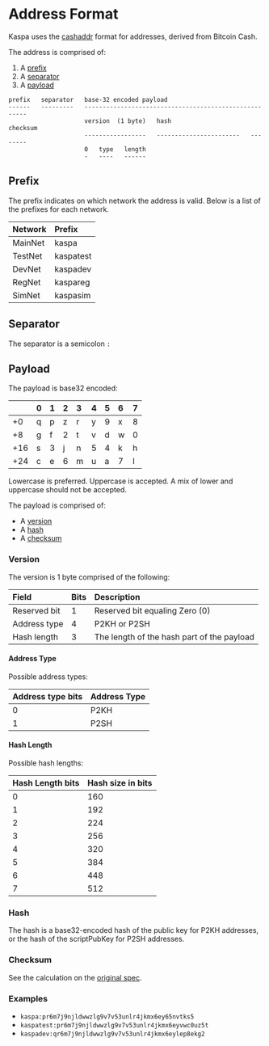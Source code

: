 # Address Format

Kaspa uses the [cashaddr](https://github.com/bitcoincashorg/bitcoincash.org/blob/master/spec/cashaddr.md) format for addresses, derived from Bitcoin Cash.

The address is comprised of:

1. A [prefix](keys-and-addresses.md#prefix)
2. A [separator](keys-and-addresses.md#separator)
3. A [payload](keys-and-addresses.md#payload)

```text
prefix   separator   base-32 encoded payload
------   ---------   ------------------------------------------------------
                     version  (1 byte)   hash                      checksum
                     -----------------   -----------------------   --------
                     0   type   length  
                     -   ----   ------
```

## Prefix

The prefix indicates on which network the address is valid. Below is a list of the prefixes for each network.

| Network | Prefix |
| :--- | :--- |
| MainNet | kaspa |
| TestNet | kaspatest |
| DevNet | kaspadev |
| RegNet | kaspareg |
| SimNet | kaspasim |

## Separator

The separator is a semicolon `:`

## Payload

The payload is base32 encoded:

|  | 0 | 1 | 2 | 3 | 4 | 5 | 6 | 7 |
| :--- | :--- | :--- | :--- | :--- | :--- | :--- | :--- | :--- |
| +0 | q | p | z | r | y | 9 | x | 8 |
| +8 | g | f | 2 | t | v | d | w | 0 |
| +16 | s | 3 | j | n | 5 | 4 | k | h |
| +24 | c | e | 6 | m | u | a | 7 | l |

Lowercase is preferred. Uppercase is accepted. A mix of lower and uppercase should not be accepted.

The payload is comprised of:

* A [version](keys-and-addresses.md#version)
* A [hash](keys-and-addresses.md#hash)
* A [checksum](keys-and-addresses.md#checksum)

### Version

The version is 1 byte comprised of the following:

| Field | Bits | Description |
| :--- | :--- | :--- |
| Reserved bit | 1 | Reserved bit equaling Zero \(0\) |
| Address type | 4 | P2KH or P2SH |
| Hash length | 3 | The length of the hash part of the payload |

#### Address Type

Possible address types:

| Address type bits | Address Type |
| :--- | :--- |
| 0 | P2KH |
| 1 | P2SH |

#### Hash Length

Possible hash lengths:

| Hash Length bits | Hash size in bits |
| :--- | :--- |
| 0 | 160 |
| 1 | 192 |
| 2 | 224 |
| 3 | 256 |
| 4 | 320 |
| 5 | 384 |
| 6 | 448 |
| 7 | 512 |

### Hash

The hash is a base32-encoded hash of the public key for P2KH addresses, or the hash of the scriptPubKey for P2SH addresses.

### Checksum

See the calculation on the [original spec](https://github.com/bitcoincashorg/bitcoincash.org/blob/master/spec/cashaddr.md#checksum).

### Examples

* `kaspa:pr6m7j9njldwwzlg9v7v53unlr4jkmx6ey65nvtks5`
* `kaspatest:pr6m7j9njldwwzlg9v7v53unlr4jkmx6eyvwc0uz5t`
* `kaspadev:qr6m7j9njldwwzlg9v7v53unlr4jkmx6eylep8ekg2`

